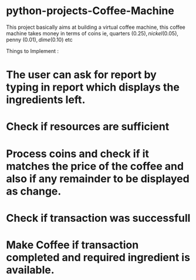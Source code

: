 # python-projects-Coffee-Machine

This project basically aims at building a virtual coffee machine, this coffee machine takes money in terms of coins ie, quarters ($0.25), nickel ($0.05), penny ($0.01), dime ($0.10) etc

Things to Implement : 

# The user can ask for report by typing in report which displays the ingredients left.

# Check if resources are sufficient

# Process coins and check if it matches the price of the coffee and also if any remainder to be displayed as change.

# Check if transaction was successfull

# Make Coffee if transaction completed and required ingredient is available.

